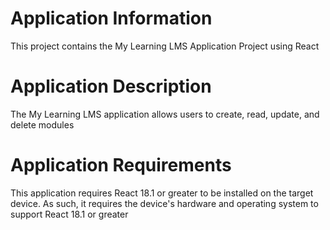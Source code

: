 # Application Information
This project contains the My Learning LMS Application Project using React
# Application Description
The My Learning LMS application allows users to create, read, update, and delete modules
# Application Requirements
This application requires React 18.1 or greater to be installed on the target device.
As such, it requires the device's hardware and operating system to support React 18.1 or greater
